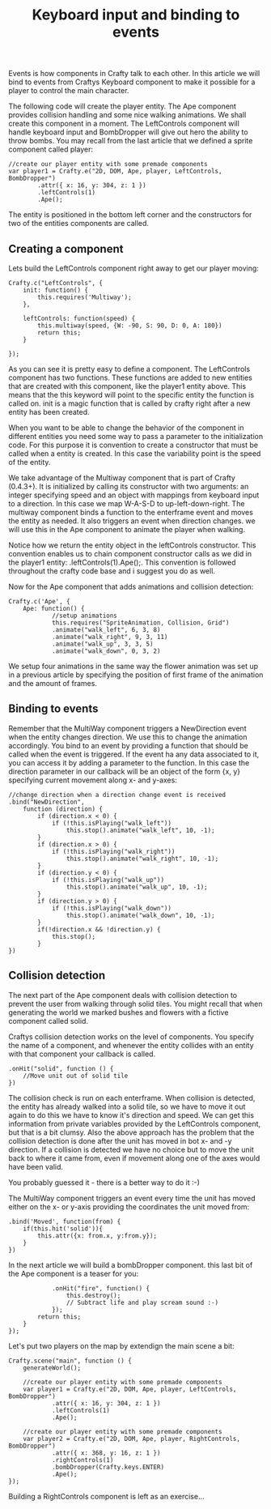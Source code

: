 ﻿---
layout: tutorial
title: Keyboard input and binding to events
---

Events is how components in Crafty talk to each other. In this article we will bind to events from Craftys Keyboard component to make it possible for a player to control the main character.

The following code will create the player entity. The Ape component provides collision handling and some nice walking animations. We shall create this component in a moment. The LeftControls component will handle keyboard input and BombDropper will give out hero the ability to throw bombs. You may recall from the last article that we defined a sprite component called player:


    //create our player entity with some premade components
    var player1 = Crafty.e("2D, DOM, Ape, player, LeftControls, BombDropper")
            .attr({ x: 16, y: 304, z: 1 })
            .leftControls(1)
            .Ape();

The entity is positioned in the bottom left corner and the constructors for two of the entities components are called. 

## Creating a component

Lets build the LeftControls component right away to get our player moving:


    Crafty.c("LeftControls", {
        init: function() {
            this.requires('Multiway');
        },
        
        leftControls: function(speed) {
            this.multiway(speed, {W: -90, S: 90, D: 0, A: 180})
            return this;
        }
        
    });

As you can see it is pretty easy to define a component. The LeftControls component has two functions. 
These functions are added to new entities that are created with this component, like the player1 entity above. 
This means that the this keyword will point to the specific entity the function is called on. 
init is a magic function that is called by crafty right after a new entity has been created.

When you want to be able to change the behavior of the component in different entities you need some way to pass a parameter to the initialization code. For this purpose it is convention to create a constructor that must be called when a entity is created. In this case the variability point is the speed of the entity.

We take advantage of the Multiway component that is part of Crafty (0.4.3+). It is initialized by calling its constructor with two arguments: an integer specifying speed and an object with mappings from keyboard input to a direction. In this case we map W-A-S-D to up-left-down-right. The multiway component binds a function to the enterframe event and moves the entity as needed. It also triggers an event when direction changes. we will use this in the Ape component to animate the player when walking.

Notice how we return the entity object in the leftControls constructor. This convention enables us to chain component constructor calls as we did in the player1 entity: .leftControls(1).Ape();. This convention is followed throughout the crafty code base and i suggest you do as well.

Now for the Ape component that adds animations and collision detection:

    Crafty.c('Ape', {
        Ape: function() {
                //setup animations
                this.requires("SpriteAnimation, Collision, Grid")
                .animate("walk_left", 6, 3, 8)
                .animate("walk_right", 9, 3, 11)
                .animate("walk_up", 3, 3, 5)
                .animate("walk_down", 0, 3, 2)

We setup four animations in the same way the flower animation was set up in a previous article by specifying the position of first frame of the animation and the amount of frames.

## Binding to events

Remember that the MultiWay component triggers a NewDirection event when the entity changes direction. 
We use this to change the animation accordingly. You bind to an event by providing a function that should be called when the event is triggered. If the event ha any data associated to it, you can access it by adding a parameter to the function. In this case the direction parameter in our callback will be an object of the form {x, y} specifying current movement along x- and y-axes:


    //change direction when a direction change event is received
    .bind("NewDirection",
        function (direction) {
            if (direction.x < 0) {
                if (!this.isPlaying("walk_left"))
                    this.stop().animate("walk_left", 10, -1);
            }
            if (direction.x > 0) {
                if (!this.isPlaying("walk_right"))
                    this.stop().animate("walk_right", 10, -1);
            }
            if (direction.y < 0) {
                if (!this.isPlaying("walk_up"))
                    this.stop().animate("walk_up", 10, -1);
            }
            if (direction.y > 0) {
                if (!this.isPlaying("walk_down"))
                    this.stop().animate("walk_down", 10, -1);
            }
            if(!direction.x && !direction.y) {
                this.stop();
            }
    })

## Collision detection

The next part of the Ape component deals with collision detection to prevent the user from walking through solid tiles. You might recall that when generating the world we marked bushes and flowers with a fictive component called solid.

Craftys collision detection works on the level of components. You specify the name of a component, and whenever the entity collides with an entity with that component your callback is called.

    .onHit("solid", function () {
        //Move unit out of solid tile
    })

The collision check is run on each enterframe. When collision is detected, the entity has already walked into a solid tile, so we have to move it out again to do this we have to know it's direction and speed. 
We can get this information from private variables provided by the LeftControls component, but that is a bit clumsy.
Also the above approach has the problem that the collision detection is done after the unit has moved in bot x- and -y direction. If a collision is detected we have no choice but to move the unit back to where it came from, even if movement along one of the axes would have been valid.

You probably guessed it - there is a better way to do it :-)

The MultiWay component triggers an event every time the unit has moved either on the x- or y-axis providing the coordinates the unit moved from:

    .bind('Moved', function(from) {
        if(this.hit('solid')){
            this.attr({x: from.x, y:from.y});
        }
    })

In the next article we will build a bombDropper component. this last bit of the Ape component is a teaser for you:

                .onHit("fire", function() {
                    this.destroy();
					// Subtract life and play scream sound :-)
                });
            return this;
        }
    });


Let's put two players on the map by extendign the main scene a bit:

    Crafty.scene("main", function () {
        generateWorld();
        
        //create our player entity with some premade components
        var player1 = Crafty.e("2D, DOM, Ape, player, LeftControls, BombDropper")
                .attr({ x: 16, y: 304, z: 1 })
                .leftControls(1)
                .Ape();
        
        //create our player entity with some premade components
        var player2 = Crafty.e("2D, DOM, Ape, player, RightControls, BombDropper")
                .attr({ x: 368, y: 16, z: 1 })
                .rightControls(1)
                .bombDropper(Crafty.keys.ENTER)
                .Ape();
    });

Building a RightControls component is left as an exercise...

